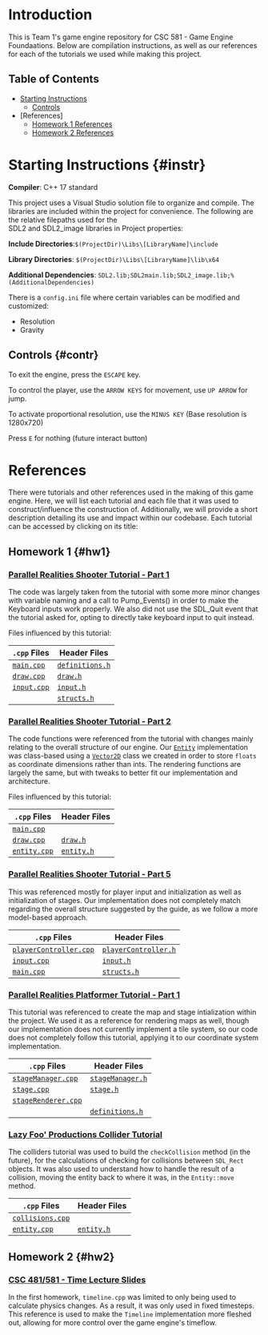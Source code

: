 # Introduction
This is Team 1's game engine repository for CSC 581 - Game Engine Foundaations. Below are 
compilation instructions, as well as our references for each of the tutorials we used while 
making this project.

## Table of Contents

- [Starting Instructions](#instr)
	- [Controls](#contr)
- [References]
	- [Homework 1 References](#hw1)
	- [Homework 2 References](#hw2)

# Starting Instructions {#instr}

**Compiler**: C++ 17 standard

This project uses a Visual Studio solution file to organize and compile. The libraries are included 
within the project for convenience. The following are the relative filepaths used for the  
SDL2 and SDL2_image libraries in Project properties:

**Include Directories**:`$(ProjectDir)\Libs\[LibraryName]\include`

**Library Directories**: `$(ProjectDir)\Libs\[LibraryName]\lib\x64`

**Additional Dependencies**: `SDL2.lib;SDL2main.lib;SDL2_image.lib;%(AdditionalDependencies)`

There is a `config.ini` file where certain variables can be modified and customized:
 - Resolution
 - Gravity

## Controls {#contr}

To exit the engine, press the `ESCAPE` key.

To control the player, use the `ARROW KEYS` for movement, use `UP ARROW` for jump.

To activate proportional resolution, use the `MINUS KEY` (Base resolution is 1280x720)

Press `E` for nothing (future interact button)

# References
There were tutorials and other references used in the making of this game engine. Here, we 
will list each tutorial and each file that it was used to construct/influence the construction of. 
Additionally, we will provide a short description detailing its use and impact within our codebase. 
Each tutorial can be accessed by clicking on its title:

## Homework 1 {#hw1}

### [Parallel Realities Shooter Tutorial - Part 1](https://www.parallelrealities.co.uk/tutorials/shooter/shooter1.php)

The code was largely taken from the tutorial with some more minor changes with variable naming
and a call to Pump_Events() in order to make the Keyboard inputs work properly. We also did not
use the SDL_Quit event that the tutorial asked for, opting to directly take keyboard input to
quit instead.

Files influenced by this tutorial:

|        `.cpp` Files        |            Header Files            |
| -------------------------- | ---------------------------------- |
|  [`main.cpp`](./main.cpp)  | [`definitions.h`](./definitions.h) |
|  [`draw.cpp`](./draw.cpp)  |        [`draw.h`](./draw.h)        |
| [`input.cpp`](./input.cpp) |       [`input.h`](./input.h)       |
| | [`structs.h`](./structs.h) |

### [Parallel Realities Shooter Tutorial - Part 2](https://www.parallelrealities.co.uk/tutorials/shooter/shooter2.php)

The code functions were referenced from the tutorial with changes mainly relating to the overall structure
of our engine. Our [`Entity`](./entity.cpp) implementation was class-based using a [`Vector2D`](./vector2D.cpp) 
class we created in order to store `floats` as coordinate dimensions rather than ints. The rendering functions 
are largely the same, but with tweaks to better fit our implementation and architecture.

Files influenced by this tutorial:

|        `.cpp` Files        |            Header Files            |
| -------------------------- | ---------------------------------- |
|  [`main.cpp`](./main.cpp)  |  |
|  [`draw.cpp`](./draw.cpp)  |       [`draw.h`](./draw.h)         |
| [`entity.cpp`](./entity.cpp) | [`entity.h`](./entity.h) |

### [Parallel Realities Shooter Tutorial - Part 5](https://www.parallelrealities.co.uk/tutorials/shooter/shooter5.php)

This was referenced mostly for player input and initialization as well as initialization of stages. Our 
implementation does not completely match regarding the overall structure suggested by the guide, as we follow 
a more model-based approach.

|        `.cpp` Files        |            Header Files            |
| -------------------------- | ---------------------------------- |
| [`playerController.cpp`](./playerController.cpp) | [`playerController.h`](./playerController.h) |
| [`input.cpp`](./input.cpp) | [`input.h`](./input.h) |
| [`main.cpp`](./main.cpp) | [`structs.h`](./structs.h) |

### [Parallel Realities Platformer Tutorial - Part 1](https://www.parallelrealities.co.uk/tutorials/ppp/ppp1.php)

This tutorial was referenced to create the map and stage intialization within the project. We used it as a reference 
for rendering maps as well, though our implementation does not currently implement a tile system, so our code does not 
completely follow this tutorial, applying it to our coordinate system implementation.

|        `.cpp` Files        |            Header Files            |
| -------------------------- | ---------------------------------- |
| [`stageManager.cpp`](./stageManager.cpp) | [`stageManager.h`](./stageManager.h) |
| [`stage.cpp`](./stage.cpp) | [`stage.h`](./stage.h) |
| [`stageRenderer.cpp`](./stageRenderer.cpp) |  |
|  | [`definitions.h`](./definitions.h) |

### [Lazy Foo' Productions Collider Tutorial](https://lazyfoo.net/tutorials/SDL/27_collision_detection/index.php)

The colliders tutorial was used to build the `checkCollision` method (in the future), for the calculations of checking for 
collisions between `SDL_Rect` objects. It was also used to understand how to handle the result of a collision, 
moving the entity back to where it was, in the `Entity::move` method.

|        `.cpp` Files        |            Header Files            |
| -------------------------- | ---------------------------------- |
| [`collisions.cpp`](./collisions.cpp) | |
| [`entity.cpp`](./entity.cpp) | [`entity.h`](./entity.h) |

## Homework 2 {#hw2}

### [CSC 481/581 - Time Lecture Slides](https://docs.google.com/presentation/d/1EZ9PFmYsufonouzSsVSzEfTW6dvkegJ7/edit#slide=id.p67)

In the first homework, `timeline.cpp` was limited to only being used to calculate physics changes.
As a result, it was only used in fixed timesteps. This reference is used to make the `Timeline` 
implementation more fleshed out, allowing for more control over the game engine's timeflow.
